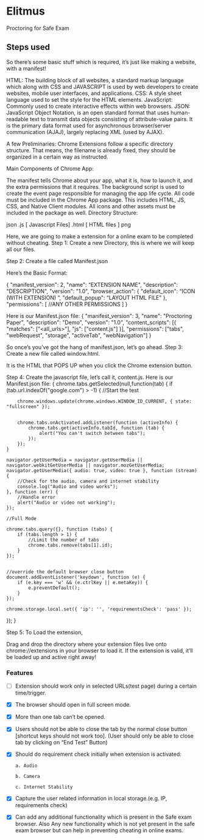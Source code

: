 # Elitmus
Proctoring for Safe Exam

## Steps used

So there’s some basic stuff which is required, it’s just like making a website, with a manifest!

HTML: The building block of all websites, a standard markup language which along with CSS and JAVASCRIPT is used by web developers to create websites, mobile user interfaces, and applications.
CSS: A style sheet language used to set the style for the HTML elements.
JavaScript: Commonly used to create interactive effects within web browsers.
JSON: JavaScript Object Notation, is an open standard format that uses human-readable text to transmit data objects consisting of attribute-value pairs. It is the primary data format used for asynchronous browser/server communication (AJAJ), largely replacing XML (used by AJAX).

A few Preliminaries: Chrome Extensions follow a specific directory structure. That means, the filename is already fixed, they should be organized in a certain way as instructed.

Main Components of Chrome App:

The manifest tells Chrome about your app, what it is, how to launch it, and the extra permissions that it requires.
The background script is used to create the event page responsible for managing the app life cycle.
All code must be included in the Chrome App package. This includes HTML, JS, CSS, and Native Client modules.
All icons and other assets must be included in the package as well.
Directory Structure:

json
<content>.js [ Javascript Files]
<markup>.html [ HTML files ]
png

Here, we are going to make a extension for a online exam to be completed without cheating.
Step 1: Create a new Directory, this is where we will keep all our files.

Step 2: Create a file called Manifest.json

Here’s the Basic Format:

{
"manifest_version": 2,
"name": “EXTENSION NAME",
"description": "DESCRIPTION",
"version": "1.0",
"browser_action": {
"default_icon": “ICON (WITH EXTENSION) ”,
"default_popup": “LAYOUT HTML FILE"
},
"permissions": [
//ANY OTHER PERMISSIONS
]
}

Here is our Manifest.json file:
{
    "manifest_version": 3,
    "name": "Proctoring Paper",
    "description": "Demo",
    "version": "1.0",
    "content_scripts": [{
        "matches": ["<all_urls>"],
        "js": ["content.js"]
    }],
    "permissions": ["tabs", "webRequest", "storage", "activeTab", "webNavigation"]
}

So once’s you’ve got the hang of manifest.json, let’s go ahead.
Step 3: Create a new file called window.html.

It is the HTML that POPS UP when you click the Chrome extension button.

Step 4: Create the javascript file, let’s call it, content.js.
Here is our Manifest.json file:
{
chrome.tabs.getSelected(null,function(tab) {
    if (tab.url.indexOf("google.com") > -1) {
        //Start the test

        chrome.windows.update(chrome.windows.WINDOW_ID_CURRENT, { state: "fullscreen" });


        chrome.tabs.onActivated.addListener(function (activeInfo) {
            chrome.tabs.get(activeInfo.tabId, function (tab) {
                alert("You can't switch between tabs");
            });
        });
    }

    navigator.getUserMedia = navigator.getUserMedia || navigator.webkitGetUserMedia || navigator.mozGetUserMedia;
    navigator.getUserMedia({ audio: true, video: true }, function (stream) {
        //Check for the audio, camera and internet stability
        console.log("Audio and video works");
    }, function (err) {
        //Handle error
        alert("Audio or video not working");
    });

    //Full Mode
    
    chrome.tabs.query({}, function (tabs) {
        if (tabs.length > 1) {
            //Limit the number of tabs
            chrome.tabs.remove(tabs[1].id);
        }
    });


    //override the default browser close button
    document.addEventListener('keydown', function (e) {
        if (e.key === 'w' && (e.ctrlKey || e.metaKey)) {
            e.preventDefault();
        }
    });

    chrome.storage.local.set({ 'ip': '', 'requirementsCheck': 'pass' });

});
}


Step 5:
To Load the extension,

Drag and drop the directory where your extension files live onto chrome://extensions in your browser to load it.
If the extension is valid, it’ll be loaded up and active right away!



### Features
- [ ] Extension should work only in selected URLs(test page) during a certain time/trigger.
- [x] The browser should open in full screen mode.
- [x] More than one tab can’t be opened. 
- [x] Users should not be able to close the tab by the normal close button [shortcut keys should not work too]. (User should only be able to close tab by clicking on
      “End Test” Button) 
- [x] Should do requirement check initially when extension is activated:
 
      a. Audio  
      
      b. Camera
      
      c. Internet Stability
- [x] Capture the user related information in local storage.(e.g. IP, requirements check)      
- [x] Can add any additional functionality which is present in the Safe exam browser. Also Any new functionality which is not yet present in the safe exam browser but         can help in preventing cheating in online exams.
      

